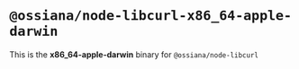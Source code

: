 # `@ossiana/node-libcurl-x86_64-apple-darwin`

This is the **x86_64-apple-darwin** binary for `@ossiana/node-libcurl`